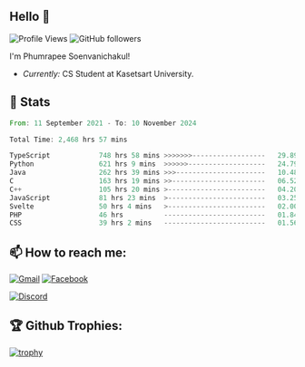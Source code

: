 
<h2>Hello 👋</h2> 

![Profile Views](https://komarev.com/ghpvc/?username=Homiez09&label=Profile%20views&color=0e75b6&style=flat)
![GitHub followers](https://img.shields.io/github/followers/HomieZ09.svg?style=social&label=Follow)


I'm Phumrapee Soenvanichakul!

- <i>Currently:</i> CS Student at Kasetsart University.

<h2>👀 Stats</h2>

<!--START_SECTION:waka-->

```rust
From: 11 September 2021 - To: 10 November 2024

Total Time: 2,468 hrs 57 mins

TypeScript            748 hrs 58 mins >>>>>>>------------------   29.89 %
Python                621 hrs 9 mins  >>>>>>-------------------   24.79 %
Java                  262 hrs 39 mins >>>----------------------   10.48 %
C                     163 hrs 19 mins >>-----------------------   06.52 %
C++                   105 hrs 20 mins >------------------------   04.20 %
JavaScript            81 hrs 23 mins  >------------------------   03.25 %
Svelte                50 hrs 4 mins   >------------------------   02.00 %
PHP                   46 hrs          -------------------------   01.84 %
CSS                   39 hrs 2 mins   -------------------------   01.56 %
```

<!--END_SECTION:waka-->

<h2>📫 How to reach me:</h2>

<a href="mailto:phumrapeesoen1@gmail.com">![Gmail](https://img.shields.io/badge/Gmail-D14836?style=for-the-badge&logo=gmail&logoColor=white)</a> 
<a href="https://web.facebook.com/phumrapee.soenvanichakul.3/">![Facebook](https://img.shields.io/badge/Facebook-4267B2?style=for-the-badge&logo=facebook&logoColor=white)</a>

<a href="https://discord.gg/EWnAEUtFVm">![Discord](https://discord.c99.nl/widget/theme-1/297740667784921089.png)</a> 

<h2>🏆 Github Trophies:</h2>

[![trophy](https://github-profile-trophy.vercel.app/?username=Homiez09&theme=discord&row=1)](https://github.com/ryo-ma/github-profile-trophy)
